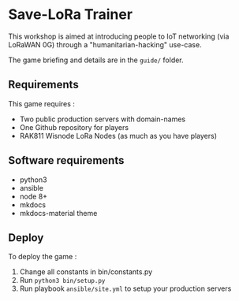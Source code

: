 # Save-LoRa Trainer

This workshop is aimed at introducing people to IoT networking (via LoRaWAN 0G) through a "humanitarian-hacking" use-case.

The game briefing and details are in the `guide/` folder.

## Requirements

This game requires : 
 * Two public production servers with domain-names
 * One Github repository for players
 * RAK811 Wisnode LoRa Nodes (as much as you have players)


## Software requirements
 * python3
 * ansible
 * node 8+
 * mkdocs
 * mkdocs-material theme
 

## Deploy

To deploy the game :
 1. Change all constants in bin/constants.py
 2. Run `python3 bin/setup.py`
 3. Run playbook `ansible/site.yml` to setup your production servers
